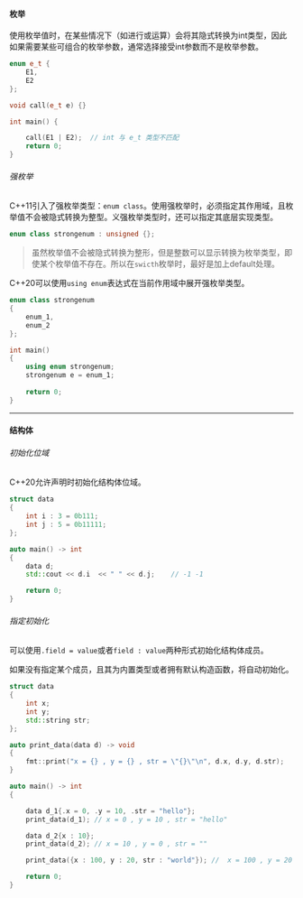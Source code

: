 #### 枚举

使用枚举值时，在某些情况下（如进行或运算）会将其隐式转换为int类型，因此如果需要某些可组合的枚举参数，通常选择接受int参数而不是枚举参数。

```cpp
enum e_t {
	E1,
	E2
};

void call(e_t e) {}

int main() {

	call(E1 | E2);	// int 与 e_t 类型不匹配
    return 0;
}
```

###### 强枚举

C++11引入了强枚举类型：`enum class`。使用强枚举时，必须指定其作用域，且枚举值不会被隐式转换为整型。义强枚举类型时，还可以指定其底层实现类型。

```cpp
enum class strongenum : unsigned {};
```

>   虽然枚举值不会被隐式转换为整形，但是整数可以显示转换为枚举类型，即使某个枚举值不存在。所以在`swicth`枚举时，最好是加上default处理。

C++20可以使用`using enum`表达式在当前作用域中展开强枚举类型。

```cpp
enum class strongenum
{
    enum_1,
    enum_2
};

int main()
{
    using enum strongenum;
    strongenum e = enum_1;
    
	return 0;
}
```

---

#### 结构体

###### 初始化位域

C++20允许声明时初始化结构体位域。

```cpp
struct data
{
    int i : 3 = 0b111;
    int j : 5 = 0b11111;
};

auto main() -> int
{
    data d;
    std::cout << d.i  << " " << d.j;    // -1 -1

    return 0;
}
```

###### 指定初始化

可以使用`.field = value`或者`field : value`两种形式初始化结构体成员。

如果没有指定某个成员，且其为内置类型或者拥有默认构造函数，将自动初始化。

```cpp
struct data
{
    int x;
    int y;
    std::string str;
};

auto print_data(data d) -> void
{
    fmt::print("x = {} , y = {} , str = \"{}\"\n", d.x, d.y, d.str);
}

auto main() -> int
{

    data d_1{.x = 0, .y = 10, .str = "hello"};
    print_data(d_1); // x = 0 , y = 10 , str = "hello"

    data d_2{x : 10};
    print_data(d_2); // x = 10 , y = 0 , str = ""

    print_data({x : 100, y : 20, str : "world"}); //  x = 100 , y = 20 , str = "world"

    return 0;
}
```

